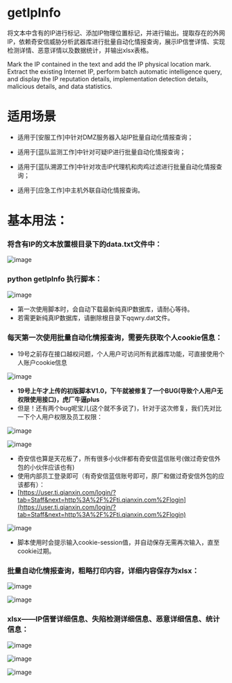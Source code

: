 # getIpInfo

将文本中含有的IP进行标记、添加IP物理位置标记，并进行输出。提取存在的外网IP，依赖奇安信威胁分析武器库进行批量自动化情报查询，展示IP信誉详情、实现检测详情、恶意详情以及数据统计，并输出xlsx表格。

Mark the IP contained in the text and add the IP physical location mark. Extract the existing Internet IP, perform batch automatic intelligence query, and display the IP reputation details, implementation detection details, malicious details, and data statistics.

# 适用场景
- 适用于[安服工作]中针对DMZ服务器入站IP批量自动化情报查询；

- 适用于[蓝队监测工作]中针对可疑IP进行批量自动化情报查询；

- 适用于[蓝队溯源工作]中针对攻击IP代理机和肉鸡过滤进行批量自动化情报查询；

- 适用于[应急工作]中主机外联自动化情报查询。

# 基本用法：

### 将含有IP的文本放置根目录下的data.txt文件中：

![image](/img/1.png)

### python getIpInfo 执行脚本：

![image](/img/2.png)

- 第一次使用脚本时，会自动下载最新纯真IP数据库，请耐心等待。
- 若需更新纯真IP数据库，请删除根目录下qqwry.dat文件。

### 每天第一次使用批量自动化情报查询，需要先获取个人cookie信息：

- 19号之前存在接口越权问题，个人用户可访问所有武器库功能，可直接使用个人账户cookie信息

![image](/img/8.png)

- **19号上午才上传的初版脚本V1.0，下午就被修复了一个BUG(导致个人用户无权限使用接口)，虎厂牛逼plus**
- 但是！还有两个bug呢宝儿(这个就不多说了)，针对于这次修复，我们先对比一下个人用户权限及员工权限：

![image](/img/9.png)

![image](/img/10.png)

- 奇安信也算是天花板了，所有很多小伙伴都有奇安信蓝信账号(做过奇安信外包的小伙伴应该也有)
- 使用内部员工登录即可（有奇安信蓝信账号即可，原厂和做过奇安信外包的应该都有）：
- [https://user.ti.qianxin.com/login/?tab=Staff&next=http%3A%2F%2Fti.qianxin.com%2Flogin](https://user.ti.qianxin.com/login/?tab=Staff&next=http%3A%2F%2Fti.qianxin.com%2Flogin)

![image](/img/11.png)

- 脚本使用时会提示输入cookie-session值，并自动保存无需再次输入，直至cookie过期。

### 批量自动化情报查询，粗略打印内容，详细内容保存为xlsx：

![image](/img/3.png)

![image](/img/4.png)

### xlsx——IP信誉详细信息、失陷检测详细信息、恶意详细信息、统计信息：

![image](/img/5.png)

![image](/img/6.png)

![image](/img/7.png)
